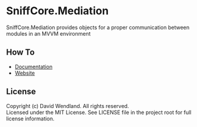 SniffCore.Mediation
===

SniffCore.Mediation provides objects for a proper communication between modules in an MVVM environment

## How To
* [Documentation](http://wiki.sniffcore.com)
* [Website](http://sniffcore.com)

## License

Copyright (c) David Wendland. All rights reserved.  
Licensed under the MIT License. See LICENSE file in the project root for full license information.
